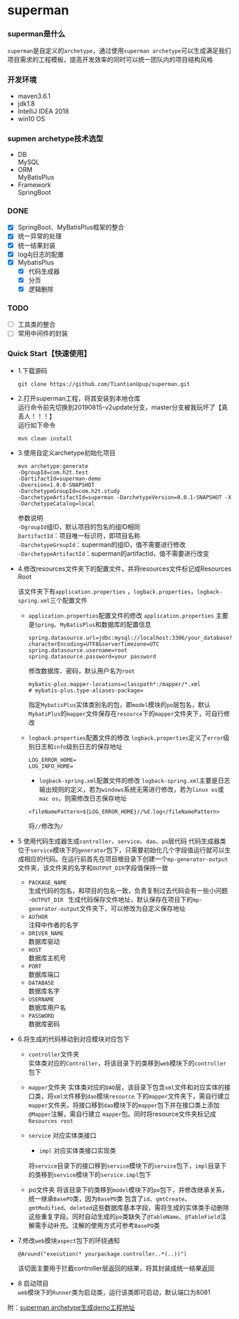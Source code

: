 # superman

### superman是什么
`superman`是自定义的`archetype`，通过使用`superman archetype`可以生成满足我们项目需求的工程模板，提高开发效率的同时可以统一团队内的项目结构风格

### 开发环境  
- maven3.6.1
- jdk1.8
- IntelliJ IDEA 2018
- win10 OS

### supmen archetype技术选型
- DB  
MySQL
- ORM  
MyBatisPlus
- Framework  
SpringBoot

### DONE
- [x] SpringBoot、MyBatisPlus框架的整合
- [x] 统一异常的处理
- [x] 统一结果封装
- [x] log4j日志的配置
- [x] MybatisPlus
  - [x] 代码生成器 
  - [x] 分页
  - [x] 逻辑删除
  
### TODO
- [ ] 工具类的整合
- [ ] 常用中间件的封装

### Quick Start【快速使用】
- 1.下载源码
  ```
  git clone https://github.com/TiantianUpup/superman.git
  ```
- 2.打开superman工程，将其安装到本地仓库  
运行命令前先切换到20190815-v2update分支，master分支被我玩坏了【真丢人！！！】  
运行如下命令
  ```
  mvn clean install
  ```
- 3.使用自定义archetype初始化项目
  ```
  mvn archetype:generate 
  -DgroupId=com.h2t.test 
  -DartifactId=superman-demo 
  -Dversion=1.0.0-SNAPSHOT 
  -DarchetypeGroupId=com.h2t.study 
  -DarchetypeArtifactId=superman -DarchetypeVersion=0.0.1-SNAPSHOT -X -DarchetypeCatalog=local
  ```
  参数说明  
  `-DgroupId`组ID，默认项目的包名的组ID相同  
  `DartifactId`：项目唯一标识符，即项目名称  
  `-DarchetypeGroupId`：superman的组ID，值不需要进行修改  
  `-DarchetypeArtifactId`：superman的artifactId，值不需要进行改变

- 4.修改resources文件夹下的配置文件，并将resources文件标记成Resources Root  
  
  该文件夹下有`application.properties` ，`logback.properties`，`logback-spring.xml`三个配置文件
  - `application.properties`配置文件的修改
`application.properties` 主要是`Spring`、`MyBatisPlus`和数据库的配置信息
    ```
    spring.datasource.url=jdbc:mysql://localhost:3306/your_database?characterEncoding=UTF8&serverTimezone=UTC
    spring.datasource.username=root
    spring.datasource.password=your password
    ```
    修改数据库、密码，默认用户名为`root`
    ```
    mybatis-plus.mapper-locations=classpath*:/mapper/*.xml  
    # mybatis-plus.type-aliases-package=
    ```
    指定`MybatisPlus`实体类别名的包，即`model`模块的`po`层包名，默认`MybatiPlus`的`mapper`文件保存在`resource`下的`mapper`文件夹下，可自行修改

  - `logback.properties`配置文件的修改
 `logback.properties`定义了`error`级别日志和`info`级别日志的保存地址
    ```
    LOG_ERROR_HOME=  
    LOG_INFO_HOME=
    ```
    - `logback-spring.xml`配置文件的修改
  `logback-spring.xml`主要是日志输出规则的定义，若为`windows`系统无需进行修改，若为`linux os`或`mac os`，则需修改日志保存地址
    ```
    <fileNamePattern>${LOG_ERROR_HOME}//%d.log</fileNamePattern>
    ```
    将`//`修改为`/`
- 5 使用代码生成器生成`controller`、`service`、`dao`、`po`层代码
代码生成器类位于`service`模块下的`generator`包下，只需要初始化几个字段值运行就可以生成相应的代码。在运行前首先在项目根目录下创建一个`mp-generator-output`文件夹，该文件夹的名字和`OUTPUT_DIR`字段值保持一致
  - `PACKAGE_NAME`  
  生成代码的包名，和项目的包名一致，负责复制过去代码会有一些小问题
  -`OUTPUT_DIR `
  生成代码保存文件地址，默认保存在项目下的`mp-generator-output`文件夹下，可以修改为自定义保存地址
  - `AUTHOR`  
  注释中作者的名字
  - `DRIVER_NAME`  
  数据库驱动
  - `HOST`  
  数据库主机号
  - `PORT`  
  数据库端口
  - `DATABASE`  
  数据库名字
  - `USERNAME`  
  数据库用户名
  - `PASSWORD`  
  数据库密码
- 6.将生成的代码移动到对应模块对应包下
  - `controller`文件夹  
  实体类对应的`Controller`，将该目录下的类移到`web`模块下的`controller`包下
  - `mapper`文件夹
  实体类对应的`DAO`层，该目录下包含`xml`文件和对应实体的接口类，将`xml文`件移到`dao`模块`resource`  下的`mapper`文件夹下，需自行建立`mapper`文件夹，将接口移到`dao`模块下的`mapper`包下并在接口类上添加`@Mapper`注解，需自行建立  `mapper`包。同时将resource文件夹标记成`Resources root`
  - `service` 对应实体类接口
      - `impl` 对应实体类接口实现类
    
    将`service`目录下的接口移到`service`模块下的`service`包下，`impl`目录下的类移到`service`模块下的`service.impl`包下
  - po文件夹 
  将该目录下的类移到`model`模块下的`po`包下，并修改继承关系，统一继承`BasePO`类，因为`BasePO`类 包含了`id`、`gmtCreate`、`gmtModified`、`deleted`这些数据库基本字段，需将生成的实体类手动删除这些重复字段。同时自动生成的`po`类缺失了`@TableName`、`@TableField`注解需手动补充。注解的使用方式可参考`BasePO`类
- 7.修改`web`模块`aspect`包下的环绕通知
  ```
  @Around("execution(* yourpackage.controller..*(..))")
  ```
  该切面主要用于拦截controller层返回的结果，将其封装成统一结果返回
- 8 启动项目  
`web`模块下的`Runner`类为启动类，运行该类即可启动，默认端口为8081



附：[superman archetype生成demo工程地址](https://github.com/TiantianUpup/superman-demo)

